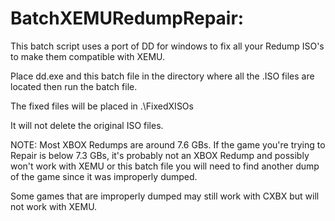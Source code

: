 # BatchXEMURedumpRepair:

This batch script uses a port of DD for windows to fix all your Redump 
ISO's to make them compatible with XEMU.

Place dd.exe and this batch file in the directory where all the .ISO files 
are located then run the batch file. 

The fixed files will be placed in .\FixedXISOs

It will not delete the original ISO files. 

NOTE: 
Most XBOX Redumps are around 7.6 GBs. If the game you're trying to Repair 
is below 7.3 GBs, it's probably not an XBOX Redump and possibly won't work 
with XEMU or this batch file you will need to find another dump of the 
game since it was improperly dumped.

Some games that are improperly dumped may still work with CXBX but will 
not work with XEMU.

